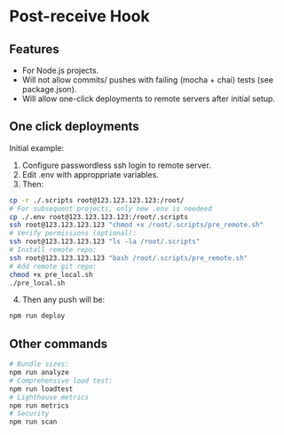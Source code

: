 # Post-receive Hook

## Features

* For Node.js projects.
* Will not allow commits/ pushes with failing (mocha + chai) tests (see package.json).
* Will allow one-click deployments to remote servers after initial setup.

## One click deployments

Initial example:

1. Configure passwordless ssh login to remote server.
2. Edit .env with approppriate variables.
3. Then:

```bash
cp -r ./.scripts root@123.123.123.123:/root/
# For subsequent projects, only new .env is needeed
cp ./.env root@123.123.123.123:/root/.scripts
ssh root@123.123.123.123 "chmod +x /root/.scripts/pre_remote.sh"
# Verify permissions (optional):
ssh root@123.123.123.123 "ls -la /root/.scripts"
# Install remote repo:
ssh root@123.123.123.123 "bash /root/.scripts/pre_remote.sh"
# Add remote git repo:
chmod +x pre_local.sh
./pre_local.sh
```

4. Then any push will be:

```bash
npm run deploy
```

## Other commands

```bash
# Bundle sizes:
npm run analyze
# Comprehensive load test:
npm run loadtest
# Lighthouse metrics
npm run metrics
# Security
npm run scan
```
